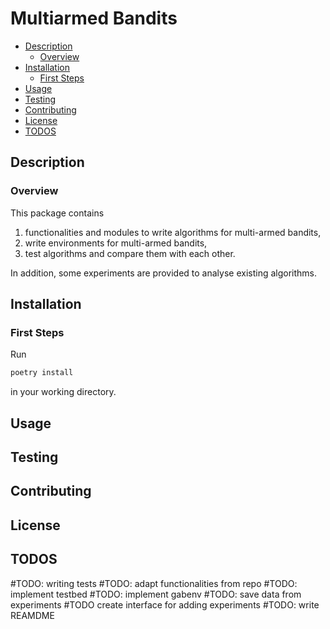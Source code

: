 # Multiarmed Bandits<!-- omit in toc -->

- [Description](#description)
  - [Overview](#overview)
- [Installation](#installation)
  - [First Steps](#first-steps)
- [Usage](#usage)
- [Testing](#testing)
- [Contributing](#contributing)
- [License](#license)
- [TODOS](#todos)

## Description

### Overview

This package contains

1. functionalities and modules to write algorithms for multi-armed bandits,
2. write environments for multi-armed bandits,
3. test algorithms and compare them with each other.

In addition, some experiments are provided to analyse existing algorithms.

## Installation

### First Steps

Run

```sh
poetry install
```

in your working directory.

## Usage

## Testing

## Contributing

## License

## TODOS

#TODO: writing tests
#TODO: adapt functionalities from repo
#TODO: implement testbed
#TODO: implement gabenv
#TODO: save data from experiments
#TODO create interface for adding experiments
#TODO: write REAMDME